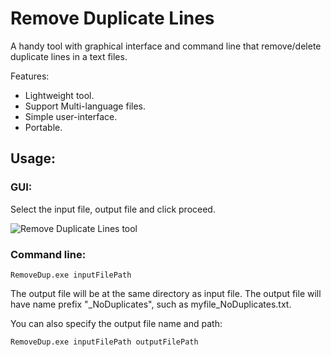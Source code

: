 # Remove Duplicate Lines
A handy tool with graphical interface and command line that remove/delete duplicate lines in a text files. 

Features:
- Lightweight tool.
- Support Multi-language files.
- Simple user-interface.
- Portable.

## Usage:
### GUI:

Select the input file, output file and click proceed.

![Remove Duplicate Lines tool](https://user-images.githubusercontent.com/19252601/207830013-5f26f8b1-b340-4dd9-869b-83682f53f74a.png)

### Command line:

```
RemoveDup.exe inputFilePath 
```
The output file will be at the same directory as input file. The output file will have name prefix "_NoDuplicates", such as myfile_NoDuplicates.txt.

You can also specify the output file name and path:
```
RemoveDup.exe inputFilePath outputFilePath
```
